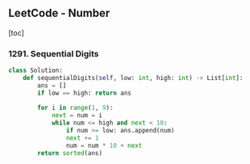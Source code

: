 ## LeetCode - Number

[toc]

### 1291. Sequential Digits

```python
class Solution:
    def sequentialDigits(self, low: int, high: int) -> List[int]:
        ans = []
        if low == high: return ans
        
        for i in range(1, 9):
            next = num = i
            while num <= high and next < 10:
                if num >= low: ans.append(num)
                next += 1
                num = num * 10 + next
        return sorted(ans)
```

